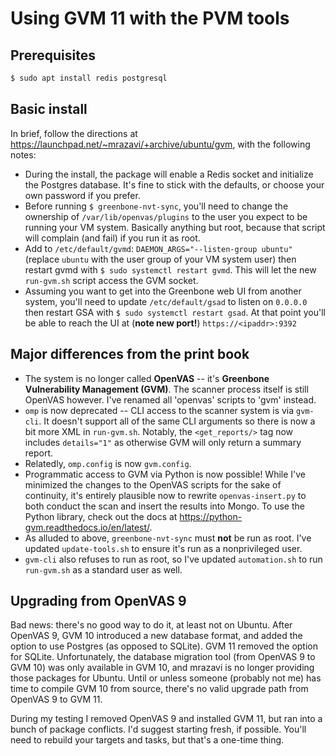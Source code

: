 # Using GVM 11 with the PVM tools

## Prerequisites

``` bash
$ sudo apt install redis postgresql
```

## Basic install

In brief, follow the directions at https://launchpad.net/~mrazavi/+archive/ubuntu/gvm, with the following notes:

* During the install, the package will enable a Redis socket and initialize the Postgres database. It's fine to stick with the defaults, or choose your own password if you prefer.
* Before running `$ greenbone-nvt-sync`, you'll need to change the ownership of `/var/lib/openvas/plugins` to the user you expect to be running your VM system. Basically anything but root, because that script will complain (and fail) if you run it as root.
* Add to `/etc/default/gvmd`: `DAEMON_ARGS="--listen-group ubuntu"` (replace `ubuntu` with the user group of your VM system user) then restart gvmd with `$ sudo systemctl restart gvmd`. This will let the new `run-gvm.sh` script access the GVM socket.
* Assuming you want to get into the Greenbone web UI from another system, you'll need to update `/etc/default/gsad` to listen on `0.0.0.0` then restart GSA with `$ sudo systemctl restart gsad`. At that point you'll be able to reach the UI at (**note new port!**) `https://<ipaddr>:9392`

## Major differences from the print book

* The system is no longer called **OpenVAS** -- it's **Greenbone Vulnerability Management (GVM)**. The scanner process itself is still OpenVAS however. I've renamed all 'openvas' scripts to 'gvm' instead.
* `omp` is now deprecated -- CLI access to the scanner system is via `gvm-cli`. It doesn't support all of the same CLI arguments so there is now a bit more XML in `run-gvm.sh`. Notably, the `<get_reports/>` tag now includes `details="1"` as otherwise GVM will only return a summary report.
* Relatedly, `omp.config` is now `gvm.config`.
* Programmatic access to GVM via Python is now possible! While I've minimized the changes to the OpenVAS scripts for the sake of continuity, it's entirely plausible now to rewrite `openvas-insert.py` to both conduct the scan and insert the results into Mongo. To use the Python library, check out the docs at https://python-gvm.readthedocs.io/en/latest/.
* As alluded to above, `greenbone-nvt-sync` must **not** be run as root. I've updated `update-tools.sh` to ensure it's run as a nonprivileged user.
* `gvm-cli` also refuses to run as root, so I've updated `automation.sh` to run `run-gvm.sh` as a standard user as well.

## Upgrading from OpenVAS 9

Bad news: there's no good way to do it, at least not on Ubuntu. After OpenVAS 9, GVM 10 introduced a new database format, and added the option to use Postgres (as opposed to SQLite). GVM 11 removed the option for SQLite. Unfortunately, the database migration tool (from OpenVAS 9 to GVM 10) was only available in GVM 10, and mrazavi is no longer providing those packages for Ubuntu. Until or unless someone (probably not me) has time to compile GVM 10 from source, there's no valid upgrade path from OpenVAS 9 to GVM 11.

During my testing I removed OpenVAS 9 and installed GVM 11, but ran into a bunch of package conflicts. I'd suggest starting fresh, if possible. You'll need to rebuild your targets and tasks, but that's a one-time thing.
